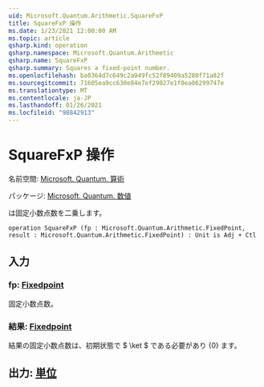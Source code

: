 ```yaml
---
uid: Microsoft.Quantum.Arithmetic.SquareFxP
title: SquareFxP 操作
ms.date: 1/23/2021 12:00:00 AM
ms.topic: article
qsharp.kind: operation
qsharp.namespace: Microsoft.Quantum.Arithmetic
qsharp.name: SquareFxP
qsharp.summary: Squares a fixed-point number.
ms.openlocfilehash: ba0364d7c649c2a949fc52f89409a5280f71a82f
ms.sourcegitcommit: 71605ea9cc630e84e7ef29027e1f0ea06299747e
ms.translationtype: MT
ms.contentlocale: ja-JP
ms.lasthandoff: 01/26/2021
ms.locfileid: "98842913"
---
```

# <a name="squarefxp-operation"></a>SquareFxP 操作

名前空間: [Microsoft. Quantum. 算術](xref:Microsoft.Quantum.Arithmetic)

パッケージ: [Microsoft. Quantum. 数値](https://nuget.org/packages/Microsoft.Quantum.Numerics)


は固定小数点数を二乗します。

```qsharp
operation SquareFxP (fp : Microsoft.Quantum.Arithmetic.FixedPoint, result : Microsoft.Quantum.Arithmetic.FixedPoint) : Unit is Adj + Ctl
```


## <a name="input"></a>入力

### <a name="fp--fixedpoint"></a>fp: [Fixedpoint](xref:Microsoft.Quantum.Arithmetic.FixedPoint)

固定小数点数。


### <a name="result--fixedpoint"></a>結果: [Fixedpoint](xref:Microsoft.Quantum.Arithmetic.FixedPoint)

結果の固定小数点数は、初期状態で $ \ket $ である必要があり {0} ます。



## <a name="output--unit"></a>出力: [単位](xref:microsoft.quantum.lang-ref.unit)

